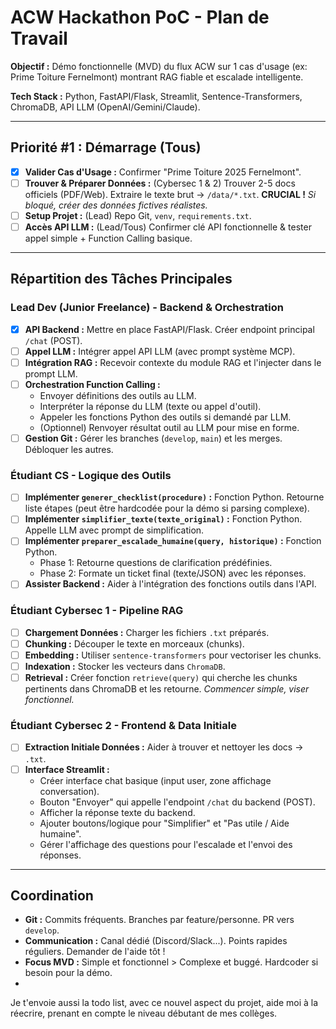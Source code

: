 # ACW Hackathon PoC - Plan de Travail

**Objectif :** Démo fonctionnelle (MVD) du flux ACW sur 1 cas d'usage (ex: Prime Toiture Fernelmont) montrant RAG fiable et escalade intelligente.

**Tech Stack :** Python, FastAPI/Flask, Streamlit, Sentence-Transformers, ChromaDB, API LLM (OpenAI/Gemini/Claude).

---

## Priorité #1 : Démarrage (Tous)

-   [x] **Valider Cas d'Usage :** Confirmer "Prime Toiture 2025 Fernelmont".
-   [ ] **Trouver & Préparer Données :** (Cybersec 1 & 2) Trouver 2-5 docs officiels (PDF/Web). Extraire le texte brut -> `/data/*.txt`. **CRUCIAL !** *Si bloqué, créer des données fictives réalistes.*
-   [ ] **Setup Projet :** (Lead) Repo Git, `venv`, `requirements.txt`.
-   [ ] **Accès API LLM :** (Lead/Tous) Confirmer clé API fonctionnelle & tester appel simple + Function Calling basique.

---

## Répartition des Tâches Principales

### Lead Dev (Junior Freelance) - Backend & Orchestration

-   [x] **API Backend :** Mettre en place FastAPI/Flask. Créer endpoint principal `/chat` (POST).
-   [ ] **Appel LLM :** Intégrer appel API LLM (avec prompt système MCP).
-   [ ] **Intégration RAG :** Recevoir contexte du module RAG et l'injecter dans le prompt LLM.
-   [ ] **Orchestration Function Calling :**
    -   Envoyer définitions des outils au LLM.
    -   Interpréter la réponse du LLM (texte ou appel d'outil).
    -   Appeler les fonctions Python des outils si demandé par LLM.
    -   (Optionnel) Renvoyer résultat outil au LLM pour mise en forme.
-   [ ] **Gestion Git :** Gérer les branches (`develop`, `main`) et les merges. Débloquer les autres.

### Étudiant CS - Logique des Outils

-   [ ] **Implémenter `generer_checklist(procedure)` :** Fonction Python. Retourne liste étapes (peut être hardcodée pour la démo si parsing complexe).
-   [ ] **Implémenter `simplifier_texte(texte_original)` :** Fonction Python. Appelle LLM avec prompt de simplification.
-   [ ] **Implémenter `preparer_escalade_humaine(query, historique)` :** Fonction Python.
    -   Phase 1: Retourne questions de clarification prédéfinies.
    -   Phase 2: Formate un ticket final (texte/JSON) avec les réponses.
-   [ ] **Assister Backend :** Aider à l'intégration des fonctions outils dans l'API.

### Étudiant Cybersec 1 - Pipeline RAG

-   [ ] **Chargement Données :** Charger les fichiers `.txt` préparés.
-   [ ] **Chunking :** Découper le texte en morceaux (chunks).
-   [ ] **Embedding :** Utiliser `sentence-transformers` pour vectoriser les chunks.
-   [ ] **Indexation :** Stocker les vecteurs dans `ChromaDB`.
-   [ ] **Retrieval :** Créer fonction `retrieve(query)` qui cherche les chunks pertinents dans ChromaDB et les retourne. *Commencer simple, viser fonctionnel.*

### Étudiant Cybersec 2 - Frontend & Data Initiale

-   [ ] **Extraction Initiale Données :** Aider à trouver et nettoyer les docs -> `.txt`.
-   [ ] **Interface Streamlit :**
    -   Créer interface chat basique (input user, zone affichage conversation).
    -   Bouton "Envoyer" qui appelle l'endpoint `/chat` du backend (POST).
    -   Afficher la réponse texte du backend.
    -   Ajouter boutons/logique pour "Simplifier" et "Pas utile / Aide humaine".
    -   Gérer l'affichage des questions pour l'escalade et l'envoi des réponses.

---

## Coordination

-   **Git :** Commits fréquents. Branches par feature/personne. PR vers `develop`.
-   **Communication :** Canal dédié (Discord/Slack...). Points rapides réguliers. Demander de l'aide tôt !
-   **Focus MVD :** Simple et fonctionnel > Complexe et buggé. Hardcoder si besoin pour la démo.
-


Je t'envoie aussi la todo list, avec ce nouvel aspect du projet, aide moi à la réecrire, prenant en compte le niveau débutant de mes collèges.